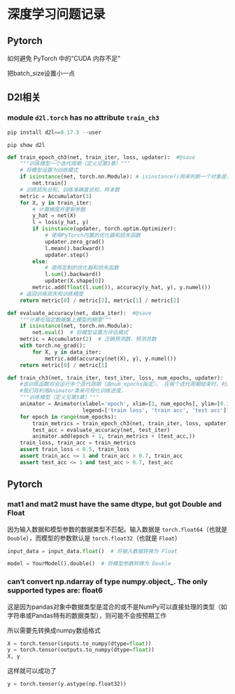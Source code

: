 # 深度学习问题记录

## Pytorch

如何避免 PyTorch 中的“CUDA 内存不足”

把batch_size设置小一点




## D2l相关

### module `d2l.torch` has no attribute `train_ch3`

```python title="安装旧版本"
pip install d2l==0.17.5 --user
```

```shell
pip show d2l
```

```python title="train_epoch_ch3函数"
def train_epoch_ch3(net, train_iter, loss, updater):  #@save
    """训练模型一个迭代周期（定义见第3章）"""
    # 将模型设置为训练模式
    if isinstance(net, torch.nn.Module): # isinstance()用来判断一个对象是否是一个已知的类型
        net.train()
    # 训练损失总和、训练准确度总和、样本数
    metric = Accumulator(3)
    for X, y in train_iter:
        # 计算梯度并更新参数
        y_hat = net(X)
        l = loss(y_hat, y)
        if isinstance(updater, torch.optim.Optimizer):
            # 使用PyTorch内置的优化器和损失函数
            updater.zero_grad()
            l.mean().backward()
            updater.step()
        else:
            # 使用定制的优化器和损失函数
            l.sum().backward()
            updater(X.shape[0])
        metric.add(float(l.sum()), accuracy(y_hat, y), y.numel())
    # 返回训练损失和训练精度
    return metric[0] / metric[2], metric[1] / metric[2]
```

```python title="evaluate_accuracy函数"
def evaluate_accuracy(net, data_iter):  #@save
    """计算在指定数据集上模型的精度"""
    if isinstance(net, torch.nn.Module):
        net.eval()  # 将模型设置为评估模式
    metric = Accumulator(2)  # 正确预测数、预测总数
    with torch.no_grad():
        for X, y in data_iter:
            metric.add(accuracy(net(X), y), y.numel())
    return metric[0] / metric[1]
```

```python title="train_ch3"
def train_ch3(net, train_iter, test_iter, loss, num_epochs, updater):  #@save
    #该训练函数将会运行多个迭代周期（由num_epochs指定）。 在每个迭代周期结束时，利用test_iter访问到的测试数据集对模型进行评估。 
    #我们将利用Animator类来可视化训练进度。
    """训练模型（定义见第3章）"""
    animator = Animator(xlabel='epoch', xlim=[1, num_epochs], ylim=[0.3, 0.9],
                        legend=['train loss', 'train acc', 'test acc'])
    for epoch in range(num_epochs):
        train_metrics = train_epoch_ch3(net, train_iter, loss, updater)
        test_acc = evaluate_accuracy(net, test_iter)
        animator.add(epoch + 1, train_metrics + (test_acc,))
    train_loss, train_acc = train_metrics
    assert train_loss < 0.5, train_loss
    assert train_acc <= 1 and train_acc > 0.7, train_acc
    assert test_acc <= 1 and test_acc > 0.7, test_acc
```


## Pytorch

### mat1 and mat2 must have the same dtype, but got Double and Float

因为输入数据和模型参数的数据类型不匹配。输入数据是 `torch.float64`（也就是`Double`），而模型的参数默认是 `torch.float32`（也就是 `Float`）

```python title="将输入数据转换为 Float 类型"
input_data = input_data.float()  # 将输入数据转换为 Float
```

```python title="将模型参数转换为 Double 类型"
model = YourModel().double()  # 将模型参数转换为 Double
```

### can‘t convert np.ndarray of type numpy.object_. The only supported types are: float6

这是因为pandas对象中数据类型是混合的或不是NumPy可以直接处理的类型（如字符串或Pandas特有的数据类型），则可能不会按预期工作

所以需要先转换成numpy数组格式

```python title="转换成numpy数组格式"
X = torch.tensor(inputs.to_numpy(dtype=float))
y = torch.tensor(outputs.to_numpy(dtype=float))
X, y
```
这样就可以成功了

```python title="另一种"
y = torch.tensor(y.astype(np.float32))
```